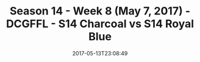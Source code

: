 ---
title: Season 14 - Week 8 (May 7, 2017) - DCGFFL - S14 Charcoal vs S14 Royal Blue
teams-score:
- team: _teams/s14-charcoal.md
  score: 22
- team: _teams/s14-royal.md
  score: 38
mvp: Alex Payne, Adam Robbins
game-ball: Scott Kelly
season: 14
week: 9
date: '2017-05-13T23:08:49'
pageid: season-14-week-9-5093-vs-5104
---